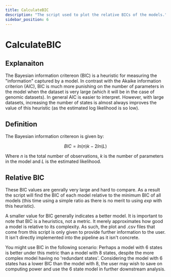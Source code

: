 ```yaml
---
title: CalculateBIC
description: "The script used to plot the relative BICs of the models."
sidebar_position: 6
---
```


# CalculateBIC

## Explanaiton

The Bayesian information critereon (BIC) is a heuristic for measuring the
"information" captured by a model. In contrast with the Akaike information
criterion (AIC), BIC is much more punishing on the number of parameters in the
model when the dataset is very large (which it will be in the case of genomic
datasets). In general AIC is easier to interpret. However, with large datasets,
increasing the number of states is almost always improves the value of this
heuristic (as the estimated log likelihood is so low).

## Definition
The Bayesian information critereon is given by: 

$$
BIC = ln(n)k - 2ln(L)
$$

Where $n$ is the total number of observations, $k$ is the number of parameters
in the model and $L$ is the estimated likelihood.

## Relative BIC

These BIC values are genrally very large and hard to compare. As a result the
script will find the BIC of each model relative to the minimum BIC of all
models (this time using a simple ratio as there is no merit to using $exp$ with
this heuristic).


A smaller value for BIC generally indicates a better model. It is important to
note that BIC is a heuristics, not a metric. It merely approximates how good a
model is relative to its complexity. As such, the plot and .csv files that come
from this script is only given to provide further information to the user. It
isn't directly implemented into the pipeline as it isn't concrete.

You might use BIC in the following scenario: Perhaps a model with 6 states is
better under this metric than a model with 8 states, despite the more complex
model having no 'redundant states'. Considering the model with 6 states has a
lower BIC than the model with 8, the user may wish to save on computing power
and use the 6 state model in further downstream analysis.
